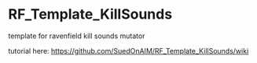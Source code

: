 # RF_Template_KillSounds
template for ravenfield kill sounds mutator

tutorial here:
https://github.com/SuedOnAIM/RF_Template_KillSounds/wiki
